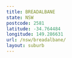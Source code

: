 ```yaml
---
title: BREADALBANE
state: NSW
postcode: 2581
latitude: -34.764484
longitude: 149.286631
url: /nsw/breadalbane/
layout: suburb
---
```

